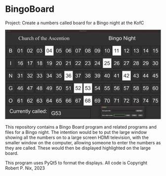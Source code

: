 # BingoBoard
Project: Create a numbers called board for a Bingo night at the KofC

![image](bingoboard.png)

This repository contains a Bingo Board program and related programs and files for a Bingo night. The intention would be to put the large window
showing all the numbers on to a large screen HDMI television, with the smaller window on the computer, allowing someone to enter the numbers as
they are called. These would then be displayed highlighted on the large board.

This program uses PyQt5 to format the displays. All code is Copyright Robert P. Nix, 2023
